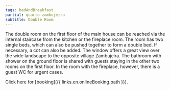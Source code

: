 ```yaml
---
tags: bedAndBreakfast
partial: quarto-zambujeira
subtitle: Double Room
---
```


The double room on the first floor of the main house can be reached via the internal staircase from the kitchen or the fireplace room. The room has two single beds, which can also be pushed together to form a double bed. If necessary, a cot can also be added. The window offers a great view over the wide landscape to the opposite village Zambujeira. The bathroom with shower on the ground floor is shared with guests staying in the other two rooms on the first floor. In the room with the fireplace, however, there is a guest WC for urgent cases.

Click here for [booking]({{ links.en.onlineBooking.path }}).
